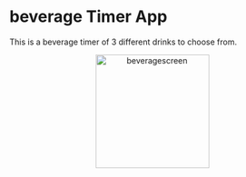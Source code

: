 # beverage Timer App
This is a beverage timer of 3 different drinks to choose from.

<p align="center">
  <img src="https://user-images.githubusercontent.com/111986880/226808302-ee5664d3-4258-48df-914b-42ca31c374b3.png" alt="beveragescreen" width="200"/>
</p>
